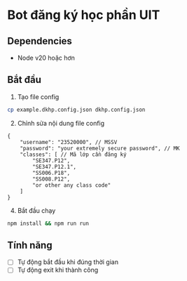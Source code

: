 # Bot đăng ký học phần UIT

## Dependencies

- Node v20 hoặc hơn

## Bắt đầu

1. Tạo file config

```sh
cp example.dkhp.config.json dkhp.config.json
```

2. Chỉnh sửa nội dung file config

```jsonc
{
    "username": "23520000", // MSSV
    "password": "your extremely secure password", // MK
    "classes": [ // Mã lớp cần đăng ký
        "SE347.P12",
        "SE347.P12.1",
        "SS006.P18",
        "SS008.P12",
        "or other any class code"
    ]
}
```


4. Bắt đầu chạy

```sh
npm install && npm run run
```

## Tính năng

- [ ] Tự động bắt đầu khi đúng thời gian
- [ ] Tự động exit khi thành công